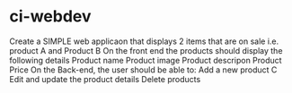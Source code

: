 # ci-webdev
Create a SIMPLE web applicaon that displays 2 items that are on sale i.e.  product A and Product B   On the front end the products should display the following details  Product name Product image  Product descripon  Product Price       On the Back-end, the user should be able to: Add a new product C Edit and update the product details  Delete products 

